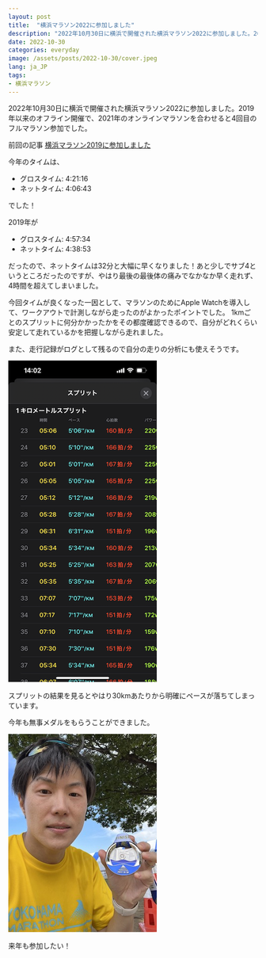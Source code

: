 ```yaml
---
layout: post
title:  "横浜マラソン2022に参加しました"
description: "2022年10月30日に横浜で開催された横浜マラソン2022に参加しました。2019以来のオフライン参加でした。"
date: 2022-10-30
categories: everyday
image: /assets/posts/2022-10-30/cover.jpeg
lang: ja_JP
tags:
- 横浜マラソン
---
```


2022年10月30日に横浜で開催された横浜マラソン2022に参加しました。2019年以来のオフライン開催で、2021年のオンラインマラソンを合わせると4回目のフルマラソン参加でした。

前回の記事 [横浜マラソン2019に参加しました](/everyday/2019/11/26/yokohama-marathon-2019.html)

今年のタイムは、
- グロスタイム: 4:21:16
- ネットタイム: 4:06:43

でした！

2019年が

- グロスタイム: 4:57:34
- ネットタイム: 4:38:53

だったので、ネットタイムは32分と大幅に早くなりました！あと少しでサブ4というところだったのですが、やはり最後の最後体の痛みでなかなか早く走れず、4時間を超えてしまいました。

今回タイムが良くなった一因として、マラソンのためにApple Watchを導入して、ワークアウトで計測しながら走ったのがよかったポイントでした。
1kmごとのスプリットに何分かかったかをその都度確認できるので、自分がどれくらい安定して走れているかを把握しながら走れました。

また、走行記録がログとして残るので自分の走りの分析にも使えそうです。

![スプリット](/assets/posts/2022-10-30/workout.PNG "スプリット")

スプリットの結果を見るとやはり30kmあたりから明確にペースが落ちてしまっています。

今年も無事メダルをもらうことができました。

![メダル](/assets/posts/2022-10-30/medal.jpeg "メダル")

来年も参加したい！